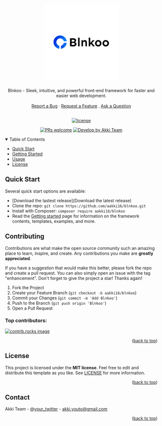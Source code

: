<a id="#rdme-top"></a>

<h1 align="center">
  <a href="https://github.com/aakki16/Blnkoo">
    <img src="./logo.svg" alt="Logo" width="250" height="250">
  </a>
</h1>

<div align="center">
  Blnkoo - Sleek, intuitive, and powerful front-end framework for faster and easier web development.
  <br />
  <br />
  <a href="https://github.com/aakki16/Blnkoo/issues/new?assignees=&labels=bug&template=BUG_REPORT.md&title=bug%3A+">Report a Bug</a>
  ·
  <a href="https://github.com/aakki16/Blnkoo/issues/new?assignees=&labels=enhancement&template=FEATURE_REQUEST.md&title=feat%3A+">Request a Feature</a>
  .
  <a href="https://github.com/aakki16/Blnkoo/discussions">Ask a Question</a>
</div>

<div align="center">
<br />

[![license](https://img.shields.io/github/license/aakki16/amazing-github-template.svg?style=flat-square)](LICENSE)

[![PRs welcome](https://img.shields.io/badge/PRs-welcome-ff69b4.svg?style=flat-square)](https://github.com/dec0dOS/amazing-github-template/issues?q=is%3Aissue+is%3Aopen+label%3A%22help+wanted%22)
[![Develop by Akki Team](https://img.shields.io/badge/made%20with%20%E2%99%A5%20by-Akki&nbsp;Team-ff1414.svg?style=flat-square)](https://github.com/Blnkoo)

</div>

<details open="open">
<summary>Table of Contents</summary>

- [Quick Start](#quick-start)
- [Getting Started](#getting-started)
- [Usage](#usage)
- [License](#license)

</details>

## Quick Start
Several quick start options are available:
- [Download the lastest release](Download the latest release)
- Clone the repo: ```git clone https://github.com/aakki16/blnkoo.git```
- Install with Composer: ```composer require aakki16/blnkoo```
- Read the [Getting started]() page for information on the framework contents, templates, examples, and more.


<!-- Contributing -->
## Contributing

Contributions are what make the open source community such an amazing place to learn, inspire, and create. Any contributions you make are **greatly appreciated**.

If you have a suggestion that would make this better, please fork the repo and create a pull request. You can also simply open an issue with the tag "enhancement".
Don't forget to give the project a star! Thanks again!

1. Fork the Project
2. Create your Feature Branch (`git checkout -b aakki16/blnkoo`)
3. Commit your Changes (`git commit -m 'Add Blnkoo'`)
4. Push to the Branch (`git push origin 'Blnkoo'`)
5. Open a Pull Request

### Top contributors:

<a href="">
  <img src="https://contrib.rocks/image?repo=" alt="contrib.rocks image" />
</a>

<p align="right">(<a href="#rdme-top">back to top</a>)</p>

## License

This project is licensed under the **MIT license**. Feel free to edit and distribute this template as you like.
See [LICENSE](LICENSE) for more information.

<p align="right">(<a href="#rdme-top">back to top</a>)</p>

<!-- Contact -->
## Contact

Akki Team - [@your_twitter](https://twitter.com/your_username) - akki.youto@gmail.com

<p align="right">(<a href="#rdme-top">back to top</a>)</p>
